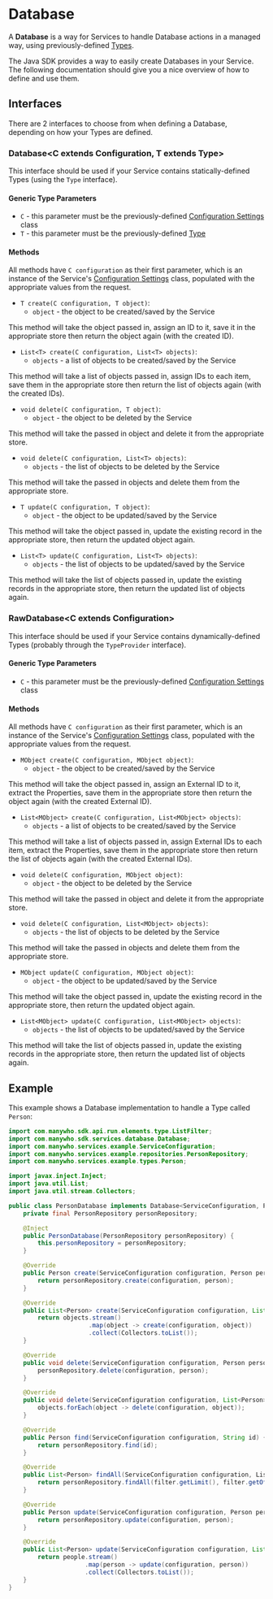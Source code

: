 Database
========

A **Database** is a way for Services to handle Database actions in a managed way, using previously-defined [Types](types.md).

The Java SDK provides a way to easily create Databases in your Service. The following documentation should give you a nice overview of how to define and use them.

## Interfaces

There are 2 interfaces to choose from when defining a Database, depending on how your Types are defined.

### Database\<C extends Configuration, T extends Type>

This interface should be used if your Service contains statically-defined Types (using the `Type` interface).

#### Generic Type Parameters

* `C` - this parameter must be the previously-defined [Configuration Settings](configuration.md) class
* `T` - this parameter must be the previously-defined [Type](types.md)

#### Methods

All methods have `C configuration` as their first parameter, which is an instance of the Service's [Configuration Settings](configuration.md) class, populated with the appropriate values from the request.

* `T create(C configuration, T object)`:
	- `object` - the object to be created/saved by the Service
	
This method will take the object passed in, assign an ID to it, save it in the appropriate store then return the object again (with the created ID).

* `List<T> create(C configuration, List<T> objects)`:
	- `objects` - a list of objects to be created/saved by the Service
	
This method will take a list of objects passed in, assign IDs to each item, save them in the appropriate store then return the list of objects again (with the created IDs).

* `void delete(C configuration, T object)`:
	- `object` - the object to be deleted by the Service
	
This method will take the passed in object and delete it from the appropriate store.

* `void delete(C configuration, List<T> objects)`:
	- `objects` - the list of objects to be deleted by the Service

This method will take the passed in objects and delete them from the appropriate store.

* `T update(C configuration, T object)`:
	- `object` - the object to be updated/saved by the Service
	
This method will take the object passed in, update the existing record in the appropriate store, then return the updated object again.

* `List<T> update(C configuration, List<T> objects)`:
	- `objects` - the list of objects to be updated/saved by the Service
	
This method will take the list of objects passed in, update the existing records in the appropriate store, then return the updated list of objects again.

### RawDatabase\<C extends Configuration>

This interface should be used if your Service contains dynamically-defined Types (probably through the `TypeProvider` interface).

#### Generic Type Parameters

* `C` - this parameter must be the previously-defined [Configuration Settings](configuration.md) class

#### Methods

All methods have `C configuration` as their first parameter, which is an instance of the Service's [Configuration Settings](configuration.md) class, populated with the appropriate values from the request.

* `MObject create(C configuration, MObject object)`:
	- `object` - the object to be created/saved by the Service
	
This method will take the object passed in, assign an External ID to it, extract the Properties, save them in the appropriate store then return the object again (with the created External ID).

* `List<MObject> create(C configuration, List<MObject> objects)`:
	- `objects` - a list of objects to be created/saved by the Service
	
This method will take a list of objects passed in, assign External IDs to each item, extract the Properties, save them in the appropriate store then return the list of objects again (with the created External IDs).

* `void delete(C configuration, MObject object)`:
	- `object` - the object to be deleted by the Service
	
This method will take the passed in object and delete it from the appropriate store.

* `void delete(C configuration, List<MObject> objects)`:
	- `objects` - the list of objects to be deleted by the Service

This method will take the passed in objects and delete them from the appropriate store.

* `MObject update(C configuration, MObject object)`:
	- `object` - the object to be updated/saved by the Service
	
This method will take the object passed in, update the existing record in the appropriate store, then return the updated object again.

* `List<MObject> update(C configuration, List<MObject> objects)`:
	- `objects` - the list of objects to be updated/saved by the Service
	
This method will take the list of objects passed in, update the existing records in the appropriate store, then return the updated list of objects again.

## Example

This example shows a Database implementation to handle a Type called `Person`:

````java
import com.manywho.sdk.api.run.elements.type.ListFilter;
import com.manywho.sdk.services.database.Database;
import com.manywho.services.example.ServiceConfiguration;
import com.manywho.services.example.repositories.PersonRepository;
import com.manywho.services.example.types.Person;

import javax.inject.Inject;
import java.util.List;
import java.util.stream.Collectors;

public class PersonDatabase implements Database<ServiceConfiguration, Person> {
    private final PersonRepository personRepository;

    @Inject
    public PersonDatabase(PersonRepository personRepository) {
        this.personRepository = personRepository;
    }

    @Override
    public Person create(ServiceConfiguration configuration, Person person) {
        return personRepository.create(configuration, person);
    }

    @Override
    public List<Person> create(ServiceConfiguration configuration, List<Person> objects) {
        return objects.stream()
                      .map(object -> create(configuration, object))
                      .collect(Collectors.toList());
    }

    @Override
    public void delete(ServiceConfiguration configuration, Person person) {
        personRepository.delete(configuration, person);
    }

    @Override
    public void delete(ServiceConfiguration configuration, List<Person> objects) {
        objects.forEach(object -> delete(configuration, object));
    }

    @Override
    public Person find(ServiceConfiguration configuration, String id) {
        return personRepository.find(id);
    }

    @Override
    public List<Person> findAll(ServiceConfiguration configuration, ListFilter filter) {
        return personRepository.findAll(filter.getLimit(), filter.getOffset());
    }

    @Override
    public Person update(ServiceConfiguration configuration, Person person) {
        return personRepository.update(configuration, person);
    }

    @Override
    public List<Person> update(ServiceConfiguration configuration, List<Person> people) {
        return people.stream()
                     .map(person -> update(configuration, person))
                     .collect(Collectors.toList());
    }
}
````